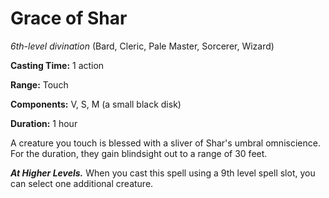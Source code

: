 # Grace of Shar
*6th-level divination* (Bard, Cleric, Pale Master, Sorcerer, Wizard)

**Casting Time:** 1 action

**Range:** Touch

**Components:** V, S, M (a small black disk)

**Duration:** 1 hour

A creature you touch is blessed with a sliver of Shar's umbral omniscience. For the duration, they gain blindsight out to a range of 30 feet.

***At Higher Levels.*** When you cast this spell using a 9th level spell slot, you can select one additional creature.
